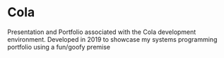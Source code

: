 # Cola
Presentation and Portfolio associated with the Cola development environment. Developed in 2019 to showcase my systems programming portfolio using a fun/goofy premise 
